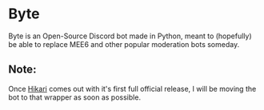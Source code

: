 # Byte

Byte is an Open-Source Discord bot made in Python, meant to (hopefully) be able to replace MEE6 and other popular moderation bots someday.

## Note:
Once [Hikari](https://www.hikari-py.dev/) comes out with it's first full official release, I will be moving the bot to that wrapper as soon as possible.
